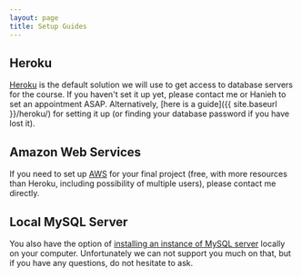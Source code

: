 ```yaml
---
layout: page
title: Setup Guides
---
```


## Heroku

[Heroku](https://www.heroku.com) is the default solution we will use to get access to database servers for the course. If you haven't set it up yet, please contact me or Hanieh to set an appointment ASAP. Alternatively, [here is a guide]({{ site.baseurl }}/heroku/) for setting it up (or finding your database password if you have lost it).

## Amazon Web Services

If you need to set up [AWS](http://aws.amazon.com) for your final project (free, with more resources than Heroku, including possibility of multiple users), please contact me directly.

## Local MySQL Server

You also have the option of [installing an instance of MySQL server](https://dev.mysql.com/downloads/mysql/) locally on your computer. Unfortunately we can not support you much on that, but if you have any questions, do not hesitate to ask.
